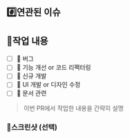 ## #️⃣연관된 이슈
<!-- #이슈번호, #이슈번호 -->

## 📝작업 내용
- [ ] 🐞 버그
- [ ] 🔧 기능 개선 or 코드 리팩터링
- [ ] 🚀 신규 개발
- [ ] 🎨 UI 개발 or 디자인 수정
- [ ] 📄 문서 관련
> 이번 PR에서 작업한 내용을 간략히 설명

### 🔎스크린샷 (선택)
